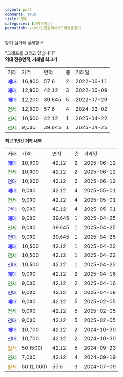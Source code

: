 ```yaml
---
layout: post
comments: true
title: 장미
categories: [아파트정보]
permalink: /apt/인천광역시서구마전동장미
---
```


장미 실거래 상세정보

<script type="text/javascript">
  google.charts.load('current', {'packages':['line', 'corechart']});
  google.charts.setOnLoadCallback(drawChart);

  function drawChart() {
    var data = new google.visualization.DataTable();
    data.addColumn('date', '거래일');
    data.addColumn('number', "매매");
    data.addColumn('number', "전세");
    data.addColumn('number', "전매");

    data.addRows([[new Date(Date.parse("2025-06-12")), 10000, null, null], [new Date(Date.parse("2025-06-12")), null, 10000, null], [new Date(Date.parse("2025-06-12")), null, null, 10000], [new Date(Date.parse("2025-05-01")), 9000, null, null], [new Date(Date.parse("2025-05-01")), null, 9000, null], [new Date(Date.parse("2025-05-01")), null, null, 9000], [new Date(Date.parse("2025-04-25")), 9000, null, null], [new Date(Date.parse("2025-04-25")), null, 9000, null], [new Date(Date.parse("2025-04-25")), null, null, 9000], [new Date(Date.parse("2025-04-22")), 10500, null, null], [new Date(Date.parse("2025-04-22")), null, 10500, null], [new Date(Date.parse("2025-04-22")), null, null, 10500], [new Date(Date.parse("2025-04-16")), 9000, null, null], [new Date(Date.parse("2025-04-16")), null, 9000, null], [new Date(Date.parse("2025-04-16")), null, null, 9000], [new Date(Date.parse("2025-02-05")), 9000, null, null], [new Date(Date.parse("2025-02-05")), null, 9000, null], [new Date(Date.parse("2025-02-05")), null, null, 9000], [new Date(Date.parse("2024-10-30")), 10700, null, null], [new Date(Date.parse("2024-10-30")), null, null, 10700], [new Date(Date.parse("2024-09-23")), null, null, null], [new Date(Date.parse("2024-09-19")), null, 7000, null], [new Date(Date.parse("2024-07-09")), null, null, null]]);

    var options = {
      hAxis: {
        format: 'yyyy/MM/dd'
      },    
      lineWidth: 0,
      pointsVisible: true,    
      title: '최근 1년간 유형별 실거래가 분포',
      legend: { position: 'bottom' }
    };

    var formatter = new google.visualization.NumberFormat({pattern:'###,###'} );
    formatter.format(data, 1);
    formatter.format(data, 2);
    
    setTimeout(function() {
        var chart = new google.visualization.LineChart(document.getElementById('columnchart_material'));
        chart.draw(data, (options));
        document.getElementById('loading').style.display = 'none';
    }, 200);
  }
</script>


<div id="loading" style="z-index:20; display: block; margin-left: 0px">"그래프를 그리고 있습니다"</div>
<div id="columnchart_material" style="width: 95%; margin-left: 0px; display: block"></div>
<!-- contents start -->
<b>역대 전용면적, 거래별 최고가</b>
<table class="sortable">
    <tr>
      <td>거래</td>
      <td>가격</td>
      <td>면적</td>
      <td>층</td>
      <td>거래일</td>
    </tr>
        <tr>
          <td><a style="color: blue">매매</a></td>
          <td>16,800</td>
          <td>57.6</td>
          <td>2</td>
          <td>2022-06-11</td>
        </tr>            <tr>
          <td><a style="color: blue">매매</a></td>
          <td>12,800</td>
          <td>42.12</td>
          <td>3</td>
          <td>2022-06-09</td>
        </tr>            <tr>
          <td><a style="color: blue">매매</a></td>
          <td>12,200</td>
          <td>39.645</td>
          <td>5</td>
          <td>2022-07-29</td>
        </tr>        
        <tr>
              <td><a style="color: darkgreen">전세</a></td>
              <td>12,000</td>
              <td>57.6</td>
              <td>4</td>
              <td>2024-03-02</td>
            </tr>            <tr>
              <td><a style="color: darkgreen">전세</a></td>
              <td>10,500</td>
              <td>42.12</td>
              <td>1</td>
              <td>2025-04-22</td>
            </tr>            <tr>
              <td><a style="color: darkgreen">전세</a></td>
              <td>9,000</td>
              <td>39.645</td>
              <td>1</td>
              <td>2025-04-25</td>
            </tr>        
    
</table>

<b>최근 1년간 거래 내역</b>

<table class="sortable">
    <tr>
      <td>거래</td>
      <td>가격</td>
      <td>면적</td>
      <td>층</td>
      <td>거래일</td>
    </tr>
    <tr>
      <td><a style="color: blue">매매</a></td>
      <td>10,000</td>
      <td>42.12</td>
      <td>2</td>
      <td>2025-06-12</td>
    </tr>          <tr>
      <td><a style="color: darkgreen">전세</a></td>
      <td>10,000</td>
      <td>42.12</td>
      <td>2</td>
      <td>2025-06-12</td>
    </tr>          <tr>
      <td><a style="color: darkblue">전매</a></td>
      <td>10,000</td>
      <td>42.12</td>
      <td>2</td>
      <td>2025-06-12</td>
    </tr>          <tr>
      <td><a style="color: blue">매매</a></td>
      <td>9,000</td>
      <td>42.12</td>
      <td>4</td>
      <td>2025-05-01</td>
    </tr>          <tr>
      <td><a style="color: darkgreen">전세</a></td>
      <td>9,000</td>
      <td>42.12</td>
      <td>4</td>
      <td>2025-05-01</td>
    </tr>          <tr>
      <td><a style="color: darkblue">전매</a></td>
      <td>9,000</td>
      <td>42.12</td>
      <td>4</td>
      <td>2025-05-01</td>
    </tr>          <tr>
      <td><a style="color: blue">매매</a></td>
      <td>9,000</td>
      <td>39.645</td>
      <td>1</td>
      <td>2025-04-25</td>
    </tr>          <tr>
      <td><a style="color: darkgreen">전세</a></td>
      <td>9,000</td>
      <td>39.645</td>
      <td>1</td>
      <td>2025-04-25</td>
    </tr>          <tr>
      <td><a style="color: darkblue">전매</a></td>
      <td>9,000</td>
      <td>39.645</td>
      <td>1</td>
      <td>2025-04-25</td>
    </tr>          <tr>
      <td><a style="color: blue">매매</a></td>
      <td>10,500</td>
      <td>42.12</td>
      <td>1</td>
      <td>2025-04-22</td>
    </tr>          <tr>
      <td><a style="color: darkgreen">전세</a></td>
      <td>10,500</td>
      <td>42.12</td>
      <td>1</td>
      <td>2025-04-22</td>
    </tr>          <tr>
      <td><a style="color: darkblue">전매</a></td>
      <td>10,500</td>
      <td>42.12</td>
      <td>1</td>
      <td>2025-04-22</td>
    </tr>          <tr>
      <td><a style="color: blue">매매</a></td>
      <td>9,000</td>
      <td>42.12</td>
      <td>2</td>
      <td>2025-04-16</td>
    </tr>          <tr>
      <td><a style="color: darkgreen">전세</a></td>
      <td>9,000</td>
      <td>42.12</td>
      <td>2</td>
      <td>2025-04-16</td>
    </tr>          <tr>
      <td><a style="color: darkblue">전매</a></td>
      <td>9,000</td>
      <td>42.12</td>
      <td>2</td>
      <td>2025-04-16</td>
    </tr>          <tr>
      <td><a style="color: blue">매매</a></td>
      <td>9,000</td>
      <td>42.12</td>
      <td>5</td>
      <td>2025-02-05</td>
    </tr>          <tr>
      <td><a style="color: darkgreen">전세</a></td>
      <td>9,000</td>
      <td>42.12</td>
      <td>5</td>
      <td>2025-02-05</td>
    </tr>          <tr>
      <td><a style="color: darkblue">전매</a></td>
      <td>9,000</td>
      <td>42.12</td>
      <td>5</td>
      <td>2025-02-05</td>
    </tr>          <tr>
      <td><a style="color: blue">매매</a></td>
      <td>10,700</td>
      <td>42.12</td>
      <td>2</td>
      <td>2024-10-30</td>
    </tr>          <tr>
      <td><a style="color: darkblue">전매</a></td>
      <td>10,700</td>
      <td>42.12</td>
      <td>2</td>
      <td>2024-10-30</td>
    </tr>          <tr>
      <td><a style="color: darkgoldenrod">월세</a></td>
      <td>50 (500)</td>
      <td>42.12</td>
      <td>5</td>
      <td>2024-09-23</td>
    </tr>          <tr>
      <td><a style="color: darkgreen">전세</a></td>
      <td>7,000</td>
      <td>42.12</td>
      <td>4</td>
      <td>2024-09-19</td>
    </tr>          <tr>
      <td><a style="color: darkgoldenrod">월세</a></td>
      <td>50 (1,000)</td>
      <td>57.6</td>
      <td>3</td>
      <td>2024-07-09</td>
    </tr>      </table>
<!-- contents end -->    


